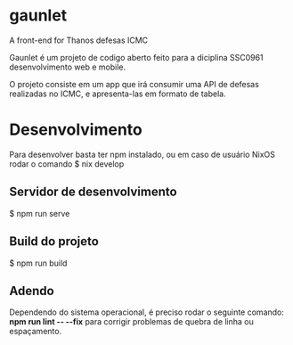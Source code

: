# gaunlet
A front-end for Thanos defesas ICMC


Gaunlet é um projeto de codigo aberto feito para a diciplina SSC0961 desenvolvimento web e mobile.


O projeto consiste em um app que irá consumir uma API de defesas realizadas no ICMC, e apresenta-las em formato de tabela.

# Desenvolvimento
Para desenvolver basta ter npm instalado, ou em caso de usuário NixOS rodar o comando $ nix develop

## Servidor de desenvolvimento
$ npm run serve

## Build do projeto
$ npm run build

## Adendo
Dependendo do sistema operacional, é preciso rodar o seguinte comando:
**npm run lint -- --fix**
para corrigir problemas de quebra de linha ou espaçamento.
